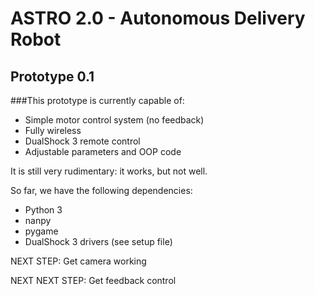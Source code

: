 # ASTRO 2.0 - Autonomous Delivery Robot
## Prototype 0.1

###This prototype is currently capable of:
* Simple motor control system (no feedback)
* Fully wireless
* DualShock 3 remote control
* Adjustable parameters and OOP code

It is still very rudimentary: it works, but not well.

So far, we have the following dependencies:
* Python 3
* nanpy
* pygame
* DualShock 3 drivers (see setup file)

NEXT STEP: Get camera working

NEXT NEXT STEP: Get feedback control
